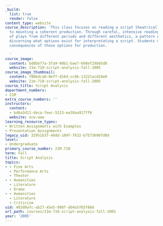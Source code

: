 ```yaml
---
_build:
  list: true
  render: false
content_type: website
course_description: 'This class focuses on reading a script theatrically with a view
  to mounting a coherent production. Through careful, intensive reading of a variety
  of plays from different periods and different aesthetics, a pattern emerges for
  discerning what options exist for interpretating a script. Students discuss the
  consequences of those options for production.

  '
course_image:
  content: bd8bb77a-3fa9-98b1-bae7-698ef29b85d8
  website: 21m-710-script-analysis-fall-2005
course_image_thumbnail:
  content: f80bdca0-0eff-d16d-cc9b-13221acd18e0
  website: 21m-710-script-analysis-fall-2005
course_title: Script Analysis
department_numbers:
- 21M
extra_course_numbers: ''
instructors:
  content:
  - bd6a3d11-deca-feec-5313-ee38aa917ff6
  website: ocw-www
learning_resource_types:
- Written Assignments with Examples
- Presentation Assignments
legacy_uid: 32951b37-40dd-109f-f632-b75736907d0d
level:
- Undergraduate
primary_course_number: 21M.710
term: Fall
title: Script Analysis
topics:
- - Fine Arts
  - Performance Arts
  - Theater
- - Humanities
  - Literature
  - Drama
- - Humanities
  - Literature
  - Criticism
uid: 403d0afc-ab27-45e5-998f-dd4a5f65f86d
url_path: courses/21m-710-script-analysis-fall-2005
year: '2005'
---
```

